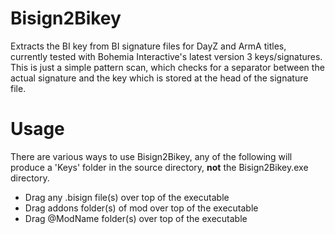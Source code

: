 # Bisign2Bikey
Extracts the BI key from BI signature files for DayZ and ArmA titles, currently tested with Bohemia Interactive's latest version 3 keys/signatures. This is just a simple pattern scan, which checks for a separator between the actual signature and the key which is stored at the head of the signature file.

# Usage
There are various ways to use Bisign2Bikey, any of the following will produce a 'Keys' folder in the source directory, **not** the Bisign2Bikey.exe directory.

* Drag any .bisign file(s) over top of the executable
* Drag addons folder(s) of mod over top of the executable
* Drag @ModName folder(s) over top of the executable
